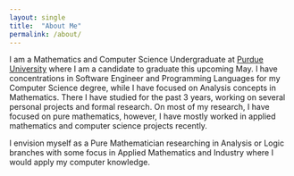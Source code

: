 ```yaml
---
layout: single
title:  "About Me"
permalink: /about/
---
```


I am a Mathematics and Computer Science Undergraduate at [Purdue University](https://purdue.edu/) where I am a candidate to graduate this upcoming May. I have concentrations in Software Engineer and Programming Languages for my Computer Science degree, while I have focused on Analysis concepts in Mathematics. There I have studied for the past 3 years, working on several personal projects and formal research. On most of my research, I have focused on pure mathematics, however, I have mostly worked in applied mathematics and computer science projects recently.

I envision myself as a Pure Mathematician researching in Analysis or Logic branches with some focus in Applied Mathematics and Industry where I would apply my computer knowledge.

